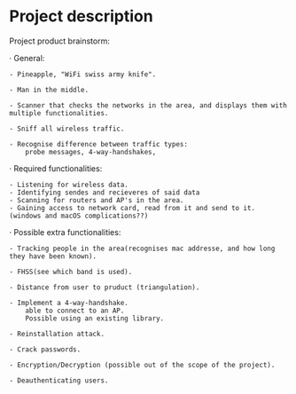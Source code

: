 # Project description



Project product brainstorm:

· General:
    
    - Pineapple, "WiFi swiss army knife".

    - Man in the middle.

    - Scanner that checks the networks in the area, and displays them with multiple functionalities.

    - Sniff all wireless traffic.

    - Recognise difference between traffic types:
        probe messages, 4-way-handshakes, 




· Required functionalities:

    - Listening for wireless data.
    - Identifying sendes and recieveres of said data
    - Scanning for routers and AP's in the area.
    - Gaining access to network card, read from it and send to it. (windows and macOS complications??)




· Possible extra functionalities:

    - Tracking people in the area(recognises mac addresse, and how long they have been known).

    - FHSS(see which band is used).

    - Distance from user to pruduct (triangulation).

    - Implement a 4-way-handshake.
        able to connect to an AP.
        Possible using an existing library.
    
    - Reinstallation attack.

    - Crack passwords.

    - Encryption/Decryption (possible out of the scope of the project).
    
    - Deauthenticating users.

    

